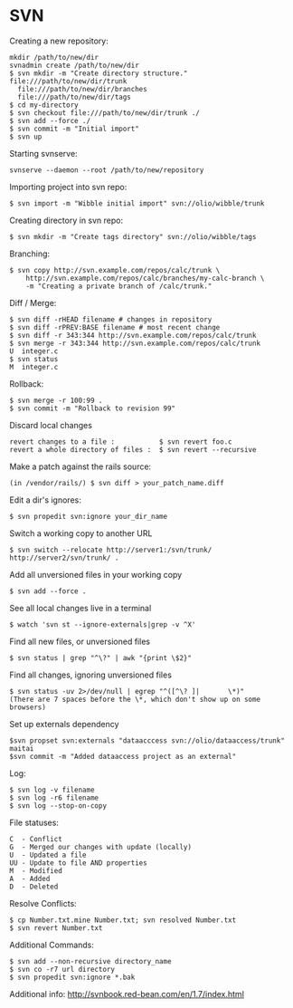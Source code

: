 # SVN

Creating a new repository:
  
    mkdir /path/to/new/dir
    svnadmin create /path/to/new/dir
    $ svn mkdir -m "Create directory structure." file:///path/to/new/dir/trunk 
      file:///path/to/new/dir/branches  
      file:///path/to/new/dir/tags
    $ cd my-directory
    $ svn checkout file:///path/to/new/dir/trunk ./
    $ svn add --force ./
    $ svn commit -m "Initial import"
    $ svn up
  
Starting svnserve:

    svnserve --daemon --root /path/to/new/repository

Importing project into svn repo:

    $ svn import -m "Wibble initial import" svn://olio/wibble/trunk

Creating directory in svn repo:

    $ svn mkdir -m "Create tags directory" svn://olio/wibble/tags

Branching:

    $ svn copy http://svn.example.com/repos/calc/trunk \
        http://svn.example.com/repos/calc/branches/my-calc-branch \
        -m "Creating a private branch of /calc/trunk."

Diff / Merge:

    $ svn diff -rHEAD filename # changes in repository
    $ svn diff -rPREV:BASE filename # most recent change
    $ svn diff -r 343:344 http://svn.example.com/repos/calc/trunk
    $ svn merge -r 343:344 http://svn.example.com/repos/calc/trunk
    U  integer.c
    $ svn status
    M  integer.c

Rollback:

    $ svn merge -r 100:99 .
    $ svn commit -m "Rollback to revision 99"
    
Discard local changes

    revert changes to a file :           $ svn revert foo.c
    revert a whole directory of files :  $ svn revert --recursive

Make a patch against the rails source:

    (in /vendor/rails/) $ svn diff > your_patch_name.diff

Edit a dir's ignores:

    $ svn propedit svn:ignore your_dir_name

Switch a working copy to another URL

    $ svn switch --relocate http://server1:/svn/trunk/ http://server2/svn/trunk/ .

Add all unversioned files in your working copy

    $ svn add --force .

See all local changes live in a terminal

    $ watch 'svn st --ignore-externals|grep -v ^X'

Find all new files, or unversioned files

    $ svn status | grep "^\?" | awk "{print \$2}"

Find all changes, ignoring unversioned files

    $ svn status -uv 2>/dev/null | egrep "^([^\? ]|       \*)"
    (There are 7 spaces before the \*, which don't show up on some browsers)

Set up externals dependency

    $svn propset svn:externals "dataacccess svn://olio/dataaccess/trunk" maitai
    $svn commit -m "Added dataaccess project as an external"

Log:

    $ svn log -v filename
    $ svn log -r6 filename
    $ svn log --stop-on-copy

File statuses:

    C  - Conflict
    G  - Merged our changes with update (locally)
    U  - Updated a file
    UU - Update to file AND properties
    M  - Modified
    A  - Added
    D  - Deleted

Resolve Conflicts:

    $ cp Number.txt.mine Number.txt; svn resolved Number.txt
    $ svn revert Number.txt

Additional Commands:

    $ svn add --non-recursive directory_name
    $ svn co -r7 url directory
    $ svn propedit svn:ignore *.bak
    
Additional info:
    http://svnbook.red-bean.com/en/1.7/index.html
